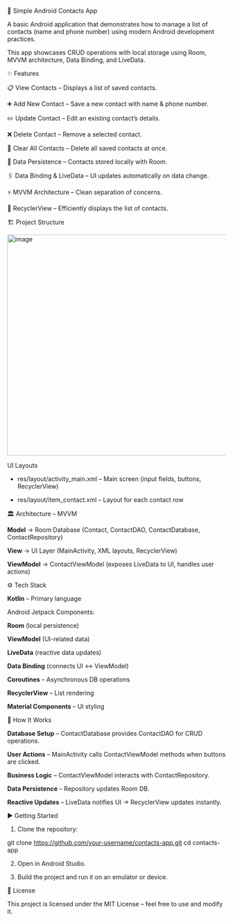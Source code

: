 📱 Simple Android Contacts App

A basic Android application that demonstrates how to manage a list of contacts (name and phone number) using modern Android development practices.

This app showcases CRUD operations with local storage using Room, MVVM architecture, Data Binding, and LiveData.

✨ Features

📋 View Contacts – Displays a list of saved contacts.

➕ Add New Contact – Save a new contact with name & phone number.

✏️ Update Contact – Edit an existing contact’s details.

❌ Delete Contact – Remove a selected contact.

🧹 Clear All Contacts – Delete all saved contacts at once.

💾 Data Persistence – Contacts stored locally with Room.

🖇 Data Binding & LiveData – UI updates automatically on data change.

⚡ MVVM Architecture – Clean separation of concerns.

📜 RecyclerView – Efficiently displays the list of contacts.

🏗 Project Structure

<img width="669" height="508" alt="image" src="https://github.com/user-attachments/assets/58114559-d9c9-41ec-bcc0-e0827001e0a2" />


UI Layouts

- res/layout/activity_main.xml – Main screen (input fields, buttons, RecyclerView)

- res/layout/item_contact.xml – Layout for each contact row

🏛 Architecture – MVVM

**Model** → Room Database (Contact, ContactDAO, ContactDatabase, ContactRepository)

**View** → UI Layer (MainActivity, XML layouts, RecyclerView)

**ViewModel** → ContactViewModel (exposes LiveData to UI, handles user actions)

⚙️ Tech Stack

**Kotlin** – Primary language

Android Jetpack Components:

**Room** (local persistence)

**ViewModel** (UI-related data)

**LiveData** (reactive data updates)

**Data Binding** (connects UI ↔ ViewModel)

**Coroutines** – Asynchronous DB operations

**RecyclerView** – List rendering

**Material Components** – UI styling

🚀 How It Works

**Database Setup** – ContactDatabase provides ContactDAO for CRUD operations.

**User Actions** – MainActivity calls ContactViewModel methods when buttons are clicked.

**Business Logic** – ContactViewModel interacts with ContactRepository.

**Data Persistence** – Repository updates Room DB.

**Reactive Updates** – LiveData notifies UI → RecyclerView updates instantly.

▶️ Getting Started

1. Clone the repository:

git clone https://github.com/your-username/contacts-app.git
cd contacts-app


2. Open in Android Studio.

3. Build the project and run it on an emulator or device.

📜 License

This project is licensed under the MIT License – feel free to use and modify it.
